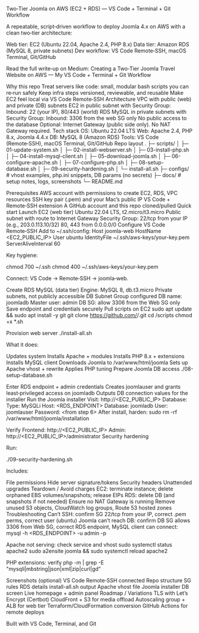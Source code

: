 Two‑Tier Joomla on AWS (EC2 + RDS) — VS Code + Terminal + Git Workflow

A repeatable, script‑driven workflow to deploy Joomla 4.x on AWS with a clean two‑tier architecture:

Web tier: EC2 (Ubuntu 22.04, Apache 2.4, PHP 8.x)
Data tier: Amazon RDS (MySQL 8, private subnets)
Dev workflow: VS Code Remote‑SSH, macOS Terminal, Git/GitHub

Read the full write‑up on Medium: Creating a Two‑Tier Joomla Travel Website on AWS — My VS Code + Terminal + Git Workflow

Why this repo
Treat servers like code: small, modular bash scripts you can re‑run safely
Keep infra steps versioned, reviewable, and reusable
Make EC2 feel local via VS Code Remote‑SSH
Architecture
VPC with public (web) and private (DB) subnets
EC2 in public subnet with Security Group:
Inbound: 22 (your IP), 80/443 (world)
RDS MySQL in private subnets with Security Group:
Inbound: 3306 from the web SG only
No public access to the database
Optional: Internet Gateway (public side only). No NAT Gateway required.
Tech stack
OS: Ubuntu 22.04 LTS
Web: Apache 2.4, PHP 8.x, Joomla 4.4.x
DB: MySQL 8 (Amazon RDS)
Tools: VS Code (Remote‑SSH), macOS Terminal, Git/GitHub
Repo layout
.
├─ scripts/
│  ├─ 01-update-system.sh
│  ├─ 02-install-webserver.sh
│  ├─ 03-install-php.sh
│  ├─ 04-install-mysql-client.sh
│  ├─ 05-download-joomla.sh
│  ├─ 06-configure-apache.sh
│  ├─ 07-configure-php.sh
│  ├─ 08-setup-database.sh
│  ├─ 09-security-hardening.sh
│  └─ install-all.sh
├─ configs/         # vhost examples, php.ini snippets, DB params (no secrets)
├─ docs/            # setup notes, logs, screenshots
└─ README.md

Prerequisites
AWS account with permissions to create EC2, RDS, VPC resources
SSH key pair (.pem) and your Mac’s public IP
VS Code + Remote‑SSH extension
A GitHub account and this repo cloned/pulled
Quick start
Launch EC2 (web tier)
Ubuntu 22.04 LTS, t2.micro/t3.micro
Public subnet with route to Internet Gateway
Security Group:
22/tcp from your IP (e.g., 203.0.113.10/32)
80, 443 from 0.0.0.0/0
Configure VS Code Remote‑SSH Add to ~/.ssh/config:
Host joomla-web
  HostName <EC2_PUBLIC_IP>
  User ubuntu
  IdentityFile ~/.ssh/aws-keys/your-key.pem
  ServerAliveInterval 60


Key hygiene:

chmod 700 ~/.ssh
chmod 400 ~/.ssh/aws-keys/your-key.pem


Connect: VS Code → Remote‑SSH → joomla‑web.

Create RDS MySQL (data tier)
Engine: MySQL 8, db.t3.micro
Private subnets, not publicly accessible
DB Subnet Group configured
DB name: joomladb
Master user: admin
DB SG: allow 3306 from the Web SG only
Save endpoint and credentials securely
Pull scripts on EC2
sudo apt update && sudo apt install -y git
git clone https://github.com/<you>/<repo>.git
cd <repo>/scripts
chmod +x *.sh

Provision web server
./install-all.sh


What it does:

Updates system
Installs Apache + modules
Installs PHP 8.x + extensions
Installs MySQL client
Downloads Joomla to /var/www/html/joomla
Sets up Apache vhost + rewrite
Applies PHP tuning
Prepare Joomla DB access
./08-setup-database.sh

Enter RDS endpoint + admin credentials
Creates joomlauser and grants least‑privileged access on joomladb
Outputs DB connection values for the installer
Run the Joomla installer
Visit: http://<EC2_PUBLIC_IP>
Database:
Type: MySQLi
Host: <RDS_ENDPOINT>
Database: joomladb
User: joomlauser
Password: <from step 6>
After install, harden:
sudo rm -rf /var/www/html/joomla/installation

Verify
Frontend: http://<EC2_PUBLIC_IP>
Admin: http://<EC2_PUBLIC_IP>/administrator
Security hardening

Run:

./09-security-hardening.sh


Includes:

File permissions
Hide server signature/tokens
Security headers
Unattended upgrades
Teardown / Avoid charges
EC2: terminate instance; delete orphaned EBS volumes/snapshots; release EIPs
RDS: delete DB (and snapshots if not needed)
Ensure no NAT Gateway is running
Remove unused S3 objects, CloudWatch log groups, Route 53 hosted zones
Troubleshooting
Can’t SSH: confirm SG 22/tcp from your IP, correct .pem perms, correct user (ubuntu)
Joomla can’t reach DB: confirm DB SG allows 3306 from Web SG, correct RDS endpoint, MySQL client can connect:
mysql -h <RDS_ENDPOINT> -u admin -p

Apache not serving: check service and vhost
sudo systemctl status apache2
sudo a2ensite joomla && sudo systemctl reload apache2

PHP extensions: verify
php -m | grep -E "mysqli|mbstring|json|xml|zip|curl|gd"

Screenshots (optional)
VS Code Remote‑SSH connected
Repo structure
SG rules
RDS details
install-all.sh output
Apache vhost file
Joomla installer DB screen
Live homepage + admin panel
Roadmap / Variations
TLS with Let’s Encrypt (Certbot)
CloudFront + S3 for media offload
Autoscaling group + ALB for web tier
Terraform/CloudFormation conversion
GitHub Actions for remote deploys

Built with VS Code, Terminal, and Git
